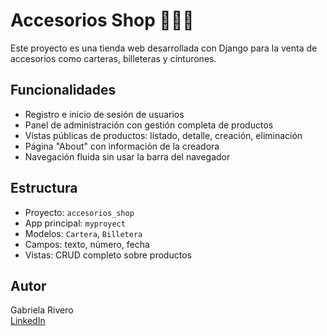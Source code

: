 # Accesorios Shop 👜🧢👛

Este proyecto es una tienda web desarrollada con Django para la venta de accesorios como carteras, billeteras y cinturones.

## Funcionalidades

- Registro e inicio de sesión de usuarios
- Panel de administración con gestión completa de productos
- Vistas públicas de productos: listado, detalle, creación, eliminación
- Página "About" con información de la creadora
- Navegación fluida sin usar la barra del navegador

## Estructura

- Proyecto: `accesorios_shop`
- App principal: `myproyect`
- Modelos: `Cartera`, `Billetera`
- Campos: texto, número, fecha
- Vistas: CRUD completo sobre productos

## Autor

Gabriela Rivero  
[LinkedIn](https://www.linkedin.com/in/gabriela-rivero-067a2b369)
